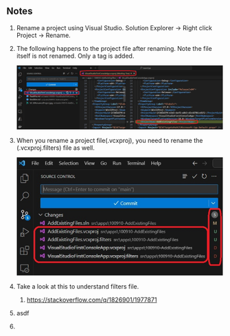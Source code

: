 

## Notes
1. Rename a project using Visual Studio. Solution Explorer -> Right click Project -> Rename.
2. The following happens to the project file after renaming. Note the file itself is not renamed. Only a tag is added.

    ![Rename Project file](images/50_50RenamedProject.jpg)

3. When you rename a project file(.vcxproj), you need to rename the (.vcxproj.filters) file as well.

    ![Rename Project file along with fileters file](images/51_50RenamedProjectFileAndFilters.jpg)

4. Take a look at this to understand filters file. 
   1. https://stackoverflow.com/q/1826901/1977871

5. asdf

6. 
